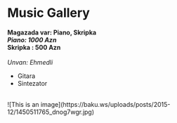# Music Gallery

**Magazada var: Piano, Skripka** <br>
***Piano: 1000 Azn*** <br>
**Skripka : 500 Azn** <br> <br>
*Unvan: Ehmedli* <br>
- Gitara
- Sintezator
<br>
![This is an image](https://baku.ws/uploads/posts/2015-12/1450511765_dnog7wgr.jpg)
